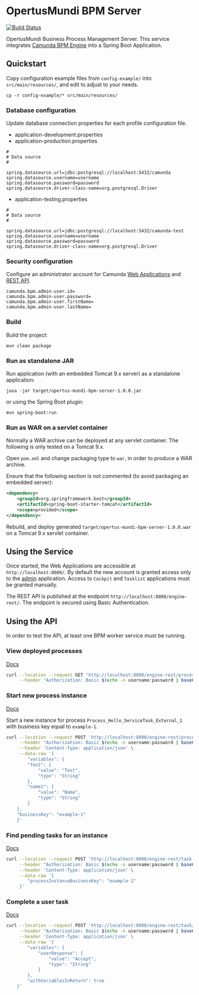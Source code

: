 # OpertusMundi BPM Server

[![Build Status](https://ci.dev-1.opertusmundi.eu:9443/api/badges/OpertusMundi/bpm-engine-service/status.svg?ref=refs/heads/master)](https://ci.dev-1.opertusmundi.eu:9443/OpertusMundi/bpm-engine-service)

OpertusMundi Business Process Management Server. This service integrates [Camunda BPM Engine](https://docs.camunda.org/manual/latest/user-guide/spring-boot-integration/) into a Spring Boot Application.

## Quickstart

Copy configuration example files from `config-example/` into `src/main/resources/`, and edit to adjust to your needs.

`cp -r config-example/* src/main/resources/`

### Database configuration

Update database connection properties for each profile configuration file.

* application-development.properties
* application-production.properties

```properties
#
# Data source
#

spring.datasource.url=jdbc:postgresql://localhost:5432/camunda
spring.datasource.username=username
spring.datasource.password=password
spring.datasource.driver-class-name=org.postgresql.Driver
```

* application-testing.properties

```properties
#
# Data source
#

spring.datasource.url=jdbc:postgresql://localhost:5432/camunda-test
spring.datasource.username=username
spring.datasource.password=password
spring.datasource.driver-class-name=org.postgresql.Driver
```

### Security configuration

Configure an administrator account for Camunda [Web Applications](https://docs.camunda.org/manual/latest/webapps/) and [REST API](https://docs.camunda.org/manual/latest/reference/rest/).

```properties
camunda.bpm.admin-user.id=
camunda.bpm.admin-user.password=
camunda.bpm.admin-user.firstName=
camunda.bpm.admin-user.lastName=
```

### Build

Build the project:

`mvn clean package`

### Run as standalone JAR

Run application (with an embedded Tomcat 9.x server) as a standalone application:

`java -jar target/opertus-mundi-bpm-server-1.0.0.jar`

or using the Spring Boot plugin:

`mvn spring-boot:run`

### Run as WAR on a servlet container

Normally a WAR archive can be deployed at any servlet container. The following is only tested on a Tomcat 9.x.

Open `pom.xml` and change packaging type to `war`, in order to produce a WAR archive.

Ensure that the following section is not commented (to avoid packaging an embedded server):

```xml
<dependency>
    <groupId>org.springframework.boot</groupId>
    <artifactId>spring-boot-starter-tomcat</artifactId>
    <scope>provided</scope>
</dependency>    
```

Rebuild, and deploy generated `target/opertus-mundi-bpm-server-1.0.0.war` on a Tomcat 9.x servlet container.

## Using the Service

Once started, the Web Applications are accessible at `http://localhost:8000/`. By default the new account is granted access only to the [admin](http://localhost:8000/camunda/app/admin/) application. Access to `Cockpit` and `Tasklist` applications must be granted manually.

The REST API is published at the endpoint `http://localhost:8000/engine-rest/`. The endpoint is secured using Basic Authentication.

## Using the API

In order to test the API, at least one BPM worker service must be running.

### View deployed processes

[Docs](https://docs.camunda.org/manual/latest/reference/rest/process-definition/get-query/)

```bash
curl --location --request GET "http://localhost:8000/engine-rest/process-definition?firstResult=0&maxResults=10" \
	 --header "Authorization: Basic $(echo -n username:password | base64)"
```

### Start new process instance

[Docs](https://docs.camunda.org/manual/latest/reference/rest/process-definition/post-start-process-instance/)

Start a new instance for process `Process_Hello_ServiceTask_External_1` with business key equal to `example-1`.

```bash
curl --location --request POST 'http://localhost:8000/engine-rest/process-definition/key/Process_Hello_ServiceTask_External_1/start' \
	 --header "Authorization: Basic $(echo -n username:password | base64)" \
	 --header 'Content-Type: application/json' \
	 --data-raw '{
		"variables": {
        "foo1": {
            "value": "Test",
            "type": "String"
        },
        "name1": {
            "value": "Name",
            "type": "String"
        }
	},
    "businessKey": "example-1"
	}'
```

### Find pending tasks for an instance

[Docs](https://docs.camunda.org/manual/latest/reference/rest/task/post-query/)

```bash
curl --location --request POST 'http://localhost:8000/engine-rest/task' \
	 --header "Authorization: Basic $(echo -n username:password | base64)" \
	 --header 'Content-Type: application/json' \
	 --data-raw '{
		"processInstanceBusinessKey": "example-1"
	 }'
```

### Complete a user task

[Docs](https://docs.camunda.org/manual/latest/reference/rest/task/post-complete/)

```bash
curl --location --request POST 'http://localhost:8000/engine-rest/task/179fb092-03fe-11eb-b319-ba514251716d/complete' \
	 --header "Authorization: Basic $(echo -n username:password | base64)" \
	 --header 'Content-Type: application/json' \
	 --data-raw '{
		"variables": {
			"userResponse": {
				"value": "Accept",
				"type": "String"
			}
		},
		"withVariablesInReturn": true
	}'
```
